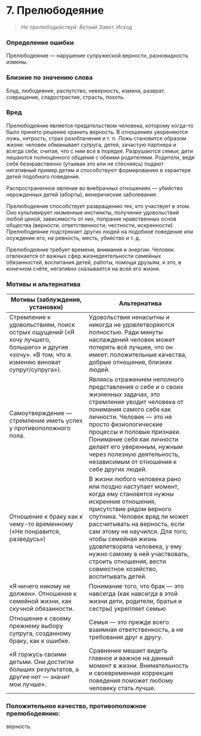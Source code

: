 ﻿# 7. Прелюбодеяние

> *Не прелюбодействуй.
> Ветхий Завет. Исход*

### Определение ошибки

Прелюбодеяние — нарушение супружеской верности, разновидность измены.

### Близкие по значению слова

Блуд, любодеяние, распутство, неверность, измена, разврат, совращение, сладострастие, страсть, похоть.

### Вред

Прелюбодеяние является предательством человека, которому когда-то было принято решение хранить верность. В отношениях укореняются ложь, хитрость, страх разоблачения и т. п. Ложь становится образом жизни: человек обманывает супруга, детей, зачастую партнера и всегда себя, считая, что с ним все в порядке. Разрушаются семьи; дети лишаются полноценного общения с обеими родителями. Родители, ведя себя безнравственно (утаивая это или не стесняясь) подают негативный пример детям и способствуют формированию в характере детей подобного поведения.

Распространенное явление во внебрачных отношениях — убийство нерожденных детей (аборты), венерические заболевания.

Прелюбодеяние способствует развращению тех, кто участвует в этом. Оно культивирует низменные инстинкты, получение удовольствий любой ценой, зависимость от них, попрание нравственных основ общества (верности, ответственности, честности, искренности). Прелюбодеяние подстрекает других людей на подобное поведение или осуждение его, на ревность, месть, убийство и т. д.

Прелюбодеяние требует времени, внимания и энергии. Человек отвлекается от важных сфер жизнедеятельности семейных обязанностей, воспитания детей, работы, помощи друзьям, и это, в конечном счёте, негативно сказывается на всей его жизни.

### Мотивы и альтернатива

| Мотивы (заблуждения, установки)                                                                                                                | Альтернатива                                                                                                                                                                                                                                                                                                                                                                             |
| ---------------------------------------------------------------------------------------------------------------------------------------------- | ---------------------------------------------------------------------------------------------------------------------------------------------------------------------------------------------------------------------------------------------------------------------------------------------------------------------------------------------------------------------------------------- |
| Стремление к удовольствиям, поиск острых ощущений («Я хочу лучшего, большего» и другие «хочу». «В том, что я изменяю виноват супруг/супруга»). | Удовольствия ненасытны и никогда не удовлетворяются полностью. Ради минуты наслаждений человек может потерять всё лучшее, что он имеет: положительные качества, добрые отношения, близких людей.                                                                                                                                                                                         |
| Самоутверждение — стремление иметь успех у противоположного пола.                                                                              | Являясь отражением неполного представления о себе и о своих жизненных задачах, это стремление уводит человека от понимания самого себя как личности. Человек — это не просто физиологические процессы и половые признаки. Понимание себя как личности делает его уверенным, нужным через полезную деятельность, независимым от отношения к себе других людей.                            |
| Отношение к браку как к чему-то временному («Не понравится, разведусь»)                                                                        | В жизни любого человека рано или поздно наступает момент, когда ему становятся нужны искренние отношения, присутствие рядом верного спутника. Человек вряд ли может рассчитывать на верность, если сам этому не научился. Для того, чтобы семейная жизнь удовлетворяла человека, у ему нужно самому в ней участвовать, строить отношения, вести совместное хозяйство, воспитывать детей. |
| «Я ничего никому не должен». Отношение к семейной жизни, как скучной обязанности.                                                              | Понимание того, что брак — это навсегда (как навсегда в этой жизни дети, родители, братья и сестры) укрепляет семью                                                                                                                                                                                                                                                                      |
| Отношение к своему прежнему выбору супруга, созданному браку, как к ошибке.                                                                    | Семья — это прежде всего взаимная ответственность, а не требования друг к другу.                                                                                                                                                                                                                                                                                                         |
| «Я горжусь своими детьми. Они достигли больших результатов, а другие нет — значит мои лучше».                                                  | Сравнение мешает видеть главное и важное на данный момент в жизни. Внимательность и своевременная коррекция поведения поможет любому человеку стать лучше.                                                                                                                                                                                                                               |

### Положительное качество, противоположное прелюбодеянию:

верность.